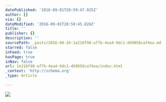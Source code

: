 ```yaml
---
datePublished: '2016-09-01T20:59:47.925Z'
author: []
via: {}
dateModified: '2016-09-01T20:59:45.826Z'
title: ''
publisher: {}
description: ''
sourcePath: _posts/2016-08-26-1e216f98-af7b-4ea4-9dc1-d69058ca74ea.md
starred: false
inFeed: true
hasPage: true
inNav: false
url: 1e216f98-af7b-4ea4-9dc1-d69058ca74ea/index.html
_context: 'http://schema.org'
_type: Article

---
```

![](https://the-grid-user-content.s3-us-west-2.amazonaws.com/c12223e3-0113-4449-8068-b863ca6f2989.jpg)